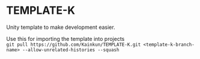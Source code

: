 # TEMPLATE-K
Unity template to make development easier.

Use this for importing the template into projects<br />
`git pull https://github.com/Kainkun/TEMPLATE-K.git <template-k-branch-name> --allow-unrelated-histories --squash`
